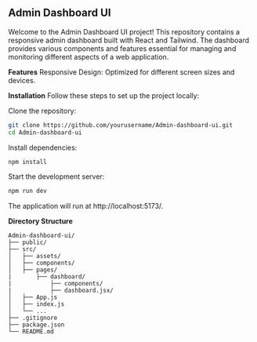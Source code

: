 ## Admin Dashboard UI
Welcome to the Admin Dashboard UI project! This repository contains a responsive admin dashboard built with React and Tailwind. The dashboard provides various components and features essential for managing and monitoring different aspects of a web application.

**Features**
Responsive Design: Optimized for different screen sizes and devices.

**Installation**
Follow these steps to set up the project locally:

Clone the repository:

```sh
git clone https://github.com/yourusername/Admin-dashboard-ui.git
cd Admin-dashboard-ui
```

Install dependencies:

```sh
npm install
```
Start the development server:

```sh
npm run dev
```
The application will run at http://localhost:5173/.

**Directory Structure**
```
Admin-dashboard-ui/
├── public/
├── src/
│   ├── assets/
│   ├── components/
│   ├── pages/
|       ├── dashboard/
|           ├── components/
|           ├── dashboard.jsx/ 
│   ├── App.js
│   ├── index.js
│   └── ...
├── .gitignore
├── package.json
└── README.md
```